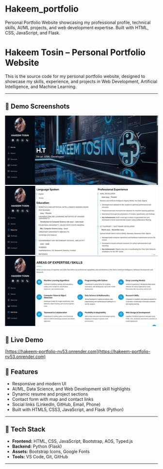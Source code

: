 # Hakeem_portfolio
Personal Portfolio Website showcasing my professional profile, technical skills, AI/ML projects, and web development expertise. Built with HTML, CSS, JavaScript, and Flask.

# Hakeem Tosin – Personal Portfolio Website

This is the source code for my personal portfolio website, designed to showcase my skills, experience, and projects in Web Development, Artificial Intelligence, and Machine Learning.

---

## 📸 Demo Screenshots

[![Homepage](assets/img/shot1.JPG)](assets/img/shot1.JPG)  
[![Resume Section](assets/img/shot2.JPG)](assets/img/shot2.JPG)  
[![Contact Form](assets/img/shot3.JPG)](assets/img/shot3.JPG)



## 🔗 Live Demo

[https://hakeem-portfolio-nv53.onrender.com](https://hakeem-portfolio-nv53.onrender.com)




## 📌 Features

- Responsive and modern UI
- AI/ML, Data Science, and Web Development skill highlights
- Dynamic resume and project sections
- Contact form with map and contact links
- Social links (LinkedIn, GitHub, Email, Phone)
- Built with HTML5, CSS3, JavaScript, and Flask (Python)

---

## 🧰 Tech Stack

- **Frontend:** HTML, CSS, JavaScript, Bootstrap, AOS, Typed.js  
- **Backend:** Python (Flask)  
- **Assets:** Bootstrap Icons, Google Fonts  
- **Tools:** VS Code, Git, GitHub

---


